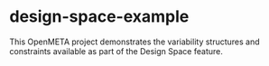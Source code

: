# design-space-example
This OpenMETA project demonstrates the variability structures and constraints available as part of the Design Space feature.
